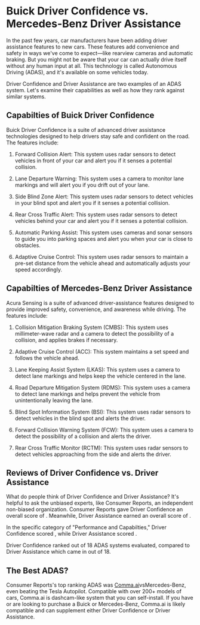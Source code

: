 # Buick Driver Confidence vs. Mercedes-Benz Driver Assistance

In the past few years, car manufacturers have been adding driver assistance features to new cars. These features add convenience and safety in ways we've come to expect—like rearview cameras and automatic braking. But you might not be aware that your car can actually drive itself without any human input at all. This technology is called Autonomous Driving (ADAS), and it's available on some vehicles today.

Driver Confidence and Driver Assistance are two examples of an ADAS system. Let's examine their capabilities as well as how they rank against similar systems.

## Capabilties of Buick Driver Confidence

Buick Driver Confidence is a suite of advanced driver assistance technologies designed to help drivers stay safe and confident on the road. The features include: 

1. Forward Collision Alert: This system uses radar sensors to detect vehicles in front of your car and alert you if it senses a potential collision.

2. Lane Departure Warning: This system uses a camera to monitor lane markings and will alert you if you drift out of your lane.

3. Side Blind Zone Alert: This system uses radar sensors to detect vehicles in your blind spot and alert you if it senses a potential collision.

4. Rear Cross Traffic Alert: This system uses radar sensors to detect vehicles behind your car and alert you if it senses a potential collision.

5. Automatic Parking Assist: This system uses cameras and sonar sensors to guide you into parking spaces and alert you when your car is close to obstacles.

6. Adaptive Cruise Control: This system uses radar sensors to maintain a pre-set distance from the vehicle ahead and automatically adjusts your speed accordingly.

## Capabilties of Mercedes-Benz Driver Assistance

Acura Sensing is a suite of advanced driver-assistance features designed to provide improved safety, convenience, and awareness while driving. The features include: 

1. Collision Mitigation Braking System (CMBS): This system uses millimeter-wave radar and a camera to detect the possibility of a collision, and applies brakes if necessary.

2. Adaptive Cruise Control (ACC): This system maintains a set speed and follows the vehicle ahead.

3. Lane Keeping Assist System (LKAS): This system uses a camera to detect lane markings and helps keep the vehicle centered in the lane.

4. Road Departure Mitigation System (RDMS): This system uses a camera to detect lane markings and helps prevent the vehicle from unintentionally leaving the lane.

5. Blind Spot Information System (BSI): This system uses radar sensors to detect vehicles in the blind spot and alerts the driver.

6. Forward Collision Warning System (FCW): This system uses a camera to detect the possibility of a collision and alerts the driver. 

7. Rear Cross Traffic Monitor (RCTM): This system uses radar sensors to detect vehicles approaching from the side and alerts the driver.

## Reviews of Driver Confidence vs. Driver Assistance
What do people think of Driver Confidence and Driver Assistance? It's helpful to ask the unbiased experts, like Consumer Reports, an independent non-biased organization. Consumer Reports gave Driver Confidence an overall score of . Meanwhile, Driver Assistance earned an overall score of .

In the specific category of "Performance and Capabilties," Driver Confidence scored , while Driver Assistance scored .

Driver Confidence ranked  out of 18 ADAS systems evaluated, compared to Driver Assistance which came in  out of 18.

## The Best ADAS?
Consumer Reports's top ranking ADAS was [Comma.ai](https://comma.ai?utm_medium=ref&utm_source=jwith&utm_campaign=Buick)vsMercedes-Benz, even beating the Tesla Autopilot. Compatible with over 200+ models of cars, Comma.ai is dashcam-like system that you can self-install. If you have or are looking to purchase a Buick or Mercedes-Benz, Comma.ai is likely compatible and can supplement either Driver Confidence or Driver Assistance. 

